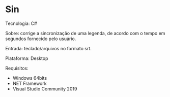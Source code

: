# Sin

Tecnologia: C#

Sobre: corrige a sincronização de uma legenda, de acordo com o tempo em segundos fornecido pelo usuário.

Entrada: teclado/arquivos no formato srt.

Plataforma: Desktop

Requisitos: 
  - Windows 64bits
  - NET Framework
  - Visual Studio Community 2019
